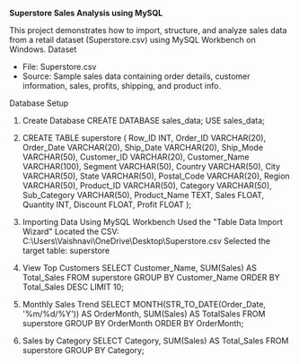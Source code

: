 **Superstore Sales Analysis using MySQL**

This project demonstrates how to import, structure, and analyze sales data from a retail dataset (Superstore.csv) using MySQL Workbench on Windows.
Dataset
- File: Superstore.csv
- Source: Sample sales data containing order details, customer information, sales, profits, shipping, and product info.

Database Setup

1. Create Database
CREATE DATABASE sales_data;
USE sales_data;

2. CREATE TABLE superstore (
  Row_ID INT,
  Order_ID VARCHAR(20),
  Order_Date VARCHAR(20),
  Ship_Date VARCHAR(20),
  Ship_Mode VARCHAR(50),
  Customer_ID VARCHAR(20),
  Customer_Name VARCHAR(100),
  Segment VARCHAR(50),
  Country VARCHAR(50),
  City VARCHAR(50),
  State VARCHAR(50),
  Postal_Code VARCHAR(20),
  Region VARCHAR(50),
  Product_ID VARCHAR(50),
  Category VARCHAR(50),
  Sub_Category VARCHAR(50),
  Product_Name TEXT,
  Sales FLOAT,
  Quantity INT,
  Discount FLOAT,
  Profit FLOAT
);

3. Importing Data Using MySQL Workbench
Used the "Table Data Import Wizard"
Located the CSV: C:\Users\Vaishnavi\OneDrive\Desktop\Superstore.csv
Selected the target table: superstore

4. View Top Customers
SELECT Customer_Name, SUM(Sales) AS Total_Sales
FROM superstore
GROUP BY Customer_Name
ORDER BY Total_Sales DESC
LIMIT 10;

5. Monthly Sales Trend
SELECT 
  MONTH(STR_TO_DATE(Order_Date, '%m/%d/%Y')) AS OrderMonth,
  SUM(Sales) AS TotalSales
FROM superstore
GROUP BY OrderMonth
ORDER BY OrderMonth;

6. Sales by Category
SELECT Category, SUM(Sales) AS Total_Sales
FROM superstore
GROUP BY Category;

